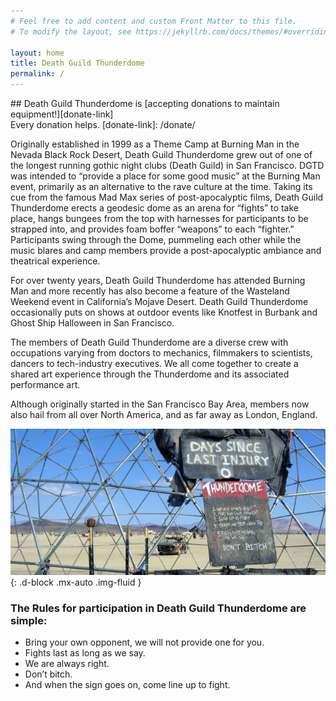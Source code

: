 ```yaml
---
# Feel free to add content and custom Front Matter to this file.
# To modify the layout, see https://jekyllrb.com/docs/themes/#overriding-theme-defaults

layout: home
title: Death Guild Thunderdome
permalink: /
---
```


<div markdown="1" style="center">
## Death Guild Thunderdome is [accepting donations to maintain equipment!][donate-link] <br>Every donation helps.
[donate-link]: /donate/
</div>

Originally established in 1999 as a Theme Camp at Burning Man in the Nevada Black Rock Desert, Death Guild Thunderdome grew out of one of the longest running gothic night clubs (Death Guild) in San Francisco. DGTD was intended to “provide a place for some good music” at the Burning Man event, primarily as an alternative to the rave culture at the time. Taking its cue from the famous Mad Max series of post-apocalyptic films, Death Guild Thunderdome erects a geodesic dome as an arena for “fights” to take place, hangs bungees from the top with harnesses for participants to be strapped into, and provides foam boffer “weapons” to each “fighter.” Participants swing through the Dome, pummeling each other while the music blares and camp members provide a post-apocalyptic ambiance and theatrical experience.

For over twenty years, Death Guild Thunderdome has attended Burning Man and more recently has also become a feature of the Wasteland Weekend event in California’s Mojave Desert. Death Guild Thunderdome occasionally puts on shows at outdoor events like Knotfest in Burbank and Ghost Ship Halloween in San Francisco.

The members of Death Guild Thunderdome are a diverse crew with occupations varying from doctors to mechanics, filmmakers to scientists, dancers to tech-industry executives. We all come together to create a shared art experience through the Thunderdome and its associated performance art.

Although originally started in the San Francisco Bay Area, members now also hail from all over North America, and as far away as London, England.

![Photograph of the hand-painted Thunderdome Rules Sign on the side of a geodesic dome. In the background is flat playa with an art car, camps and mountains in the distance under a blue sky with small white clouds.](/assets/images/domesigns1.jpg){: .d-block .mx-auto .img-fluid }

### The Rules for participation in Death Guild Thunderdome are simple:

- Bring your own opponent, we will not provide one for you.
- Fights last as long as we say.
- We are always right.
- Don’t bitch.
- And when the sign goes on, come line up to fight.

[dgtd-rules-2022]: /DGTD-participation-rules-2022/
